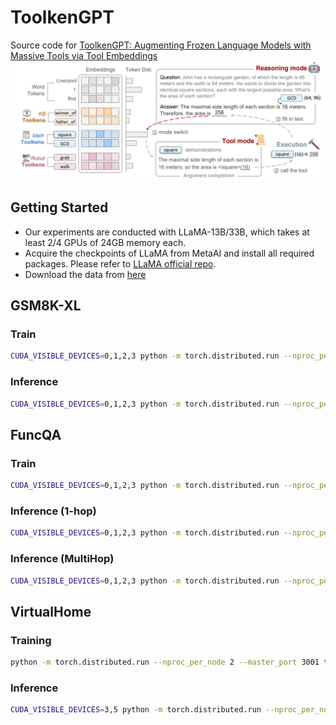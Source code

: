 # ToolkenGPT
Source code for [ToolkenGPT: Augmenting Frozen Language Models with Massive Tools via Tool Embeddings](https://arxiv.org/abs/2305.11554)
![Figure](assets/figure.png)
## Getting Started
+ Our experiments are conducted with LLaMA-13B/33B, which takes at least 2/4 GPUs of 24GB memory each.
+ Acquire the checkpoints of LLaMA from MetaAI and install all required packages. Please refer to [LLaMA official repo](https://github.com/facebookresearch/llama).
+ Download the data from [here](https://drive.google.com/file/d/1UgDGmsd5ELZFWhloJWyuV-awlhedHKpj/view?usp=sharing)
## GSM8K-XL

### Train

```bash
CUDA_VISIBLE_DEVICES=0,1,2,3 python -m torch.distributed.run --nproc_per_node 4 --master_port 1200 train_llama.py --ckpt_dir $LLAMA_CKPTS/30B --tokenizer_path $LLAMA_CKPTS/tokenizer.model --input_file data/gsm8k-xl/train.json --lr 1e-3 --num_epochs 10
```

### Inference

```bash
CUDA_VISIBLE_DEVICES=0,1,2,3 python -m torch.distributed.run --nproc_per_node 4 --master_port 1250 inference_llama.py --ckpt_dir $LLAMA_CKPTS/30B --tokenizer_path $LLAMA_CKPTS/tokenizer.model --mode func_embedding --dataset gsm8k-xl  --func_load_path checkpoints/gsm8k-xl/epoch_3.pth --logits_bias 3.0
```

## FuncQA

### Train

```bash
CUDA_VISIBLE_DEVICES=0,1,2,3 python -m torch.distributed.run --nproc_per_node 4 --master_port 1200 train_llama.py --ckpt_dir $PATH_TO_LLAMA/30B --tokenizer_path $PATH_TO_LLAMA/tokenizer.model --input_file data/funcqa/train.json --lr 1e-4 --num_epochs 10
```

### Inference (1-hop)

```bash
CUDA_VISIBLE_DEVICES=0,1,2,3 python -m torch.distributed.run --nproc_per_node 4 --master_port 1250 inference_llama_for_math.py --ckpt_dir $LLAMA_CKPTS/30B --tokenizer_path $LLAMA_CKPTS/tokenizer.model --mode func_embedding --dataset funcqa_oh --func_load_path checkpoints/funcqa/epoch_7.pth --logits_bias 4.0
```

### Inference (MultiHop)

```bash
CUDA_VISIBLE_DEVICES=0,1,2,3 python -m torch.distributed.run --nproc_per_node 4 --master_port 1250 inference_llama_for_math.py --ckpt_dir $LLAMA_CKPTS/30B --tokenizer_path $LLAMA_CKPTS/tokenizer.model --mode func_embedding --dataset funcqa_mh --func_load_path checkpoints/funcqa/epoch_7.pth --logits_bias 4.0
```

## VirtualHome

### Training
```bash
python -m torch.distributed.run --nproc_per_node 2 --master_port 3001 train_llama.py --ckpt_dir $LLAMA_CKPTS/13B --tokenizer_path $LLAMA_CKPTS/tokenizer.model --dataset vh --input_file data/vh/legal_train_v4_embedding.json --only_functoken True --num_samples 47 --num_epochs 10
```


### Inference

```bash
CUDA_VISIBLE_DEVICES=3,5 python -m torch.distributed.run --nproc_per_node 2 inference_llama.py --ckpt_dir $LLAMA_CKPTS/13B --tokenizer_path $LLAMA_CKPTS/tokenizer.model --mode vh_embedding_inference --dataset vh --func_load_path saved_models/May9_vh_embedding_13bepoch_9.pth --save_name feb9 --logits_bias 10.0
```